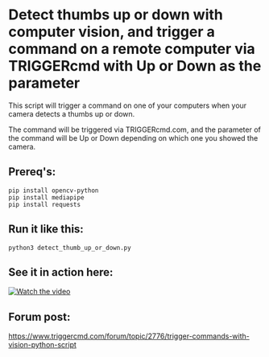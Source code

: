# Detect thumbs up or down with computer vision, and trigger a command on a remote computer via TRIGGERcmd with Up or Down as the parameter 

This script will trigger a command on one of your computers when your camera detects a thumbs up or down.  

The command will be triggered via TRIGGERcmd.com, and the parameter of the command will be Up or Down depending on which one you showed the camera. 

## Prereq's:

```
pip install opencv-python
pip install mediapipe
pip install requests
```

## Run it like this:

    python3 detect_thumb_up_or_down.py

## See it in action here:

[![Watch the video](https://img.youtube.com/vi/70RW8wRU7kg/default.jpg)](https://youtu.be/70RW8wRU7kg)

## Forum post:

https://www.triggercmd.com/forum/topic/2776/trigger-commands-with-vision-python-script